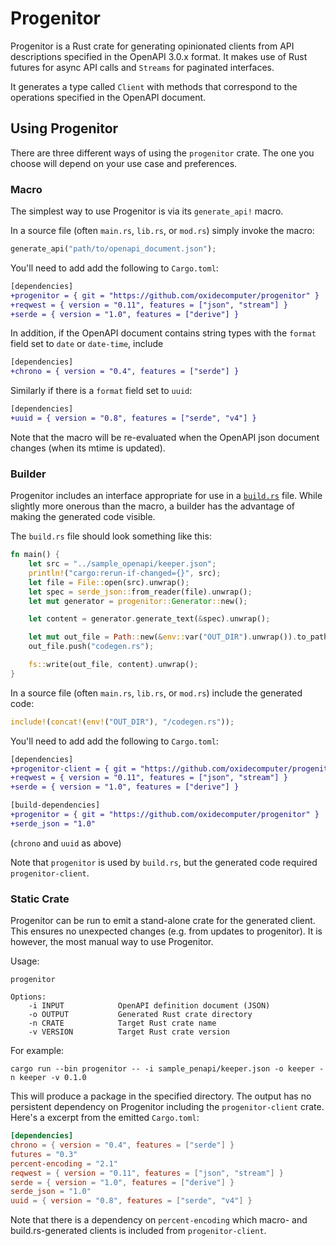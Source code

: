 # Progenitor

Progenitor is a Rust crate for generating opinionated clients from API
descriptions specified in the OpenAPI 3.0.x format. It makes use of Rust
futures for async API calls and `Streams` for paginated interfaces.

It generates a type called `Client` with methods that correspond to the
operations specified in the OpenAPI document.

## Using Progenitor

There are three different ways of using the `progenitor` crate. The one you
choose will depend on your use case and preferences.

### Macro

The simplest way to use Progenitor is via its `generate_api!` macro.

In a source file (often `main.rs`, `lib.rs`, or `mod.rs`) simply invoke the
macro:

```rust
generate_api("path/to/openapi_document.json");
```

You'll need to add add the following to `Cargo.toml`:

```diff
[dependencies]
+progenitor = { git = "https://github.com/oxidecomputer/progenitor" }
+reqwest = { version = "0.11", features = ["json", "stream"] }
+serde = { version = "1.0", features = ["derive"] }
```

In addition, if the OpenAPI document contains string types with the `format`
field set to `date` or `date-time`, include

```diff
[dependencies]
+chrono = { version = "0.4", features = ["serde"] }
```

Similarly if there is a `format` field set to `uuid`:

```diff
[dependencies]
+uuid = { version = "0.8", features = ["serde", "v4"] }
```

Note that the macro will be re-evaluated when the OpenAPI json document
changes (when its mtime is updated).

### Builder

Progenitor includes an interface appropriate for use in a
[`build.rs`](https://doc.rust-lang.org/cargo/reference/build-scripts.html)
file. While slightly more onerous than the macro, a builder has the advantage of making the generated code visible.

The `build.rs` file should look something like this:

```rust
fn main() {
    let src = "../sample_openapi/keeper.json";
    println!("cargo:rerun-if-changed={}", src);
    let file = File::open(src).unwrap();
    let spec = serde_json::from_reader(file).unwrap();
    let mut generator = progenitor::Generator::new();

    let content = generator.generate_text(&spec).unwrap();

    let mut out_file = Path::new(&env::var("OUT_DIR").unwrap()).to_path_buf();
    out_file.push("codegen.rs");

    fs::write(out_file, content).unwrap();
}
```

In a source file (often `main.rs`, `lib.rs`, or `mod.rs`) include the generated
code:

```rust
include!(concat!(env!("OUT_DIR"), "/codegen.rs"));
```

You'll need to add add the following to `Cargo.toml`:

```diff
[dependencies]
+progenitor-client = { git = "https://github.com/oxidecomputer/progenitor" }
+reqwest = { version = "0.11", features = ["json", "stream"] }
+serde = { version = "1.0", features = ["derive"] }

[build-dependencies]
+progenitor = { git = "https://github.com/oxidecomputer/progenitor" }
+serde_json = "1.0"
```

(`chrono` and `uuid` as above)

Note that `progenitor` is used by `build.rs`, but the generated code required
`progenitor-client`.


### Static Crate

Progenitor can be run to emit a stand-alone crate for the generated client.
This ensures no unexpected changes (e.g. from updates to progenitor). It is
however, the most manual way to use Progenitor.

Usage:

```
progenitor

Options:
    -i INPUT            OpenAPI definition document (JSON)
    -o OUTPUT           Generated Rust crate directory
    -n CRATE            Target Rust crate name
    -v VERSION          Target Rust crate version
```

For example:

`cargo run --bin progenitor -- -i sample_penapi/keeper.json -o keeper -n keeper -v 0.1.0`

This will produce a package in the specified directory. The output has no
persistent dependency on Progenitor including the `progenitor-client` crate.
Here's a excerpt from the emitted `Cargo.toml`:

```toml
[dependencies]
chrono = { version = "0.4", features = ["serde"] }
futures = "0.3"
percent-encoding = "2.1"
reqwest = { version = "0.11", features = ["json", "stream"] }
serde = { version = "1.0", features = ["derive"] }
serde_json = "1.0"
uuid = { version = "0.8", features = ["serde", "v4"] }
```

Note that there is a dependency on `percent-encoding` which macro- and
build.rs-generated clients is included from `progenitor-client`.
